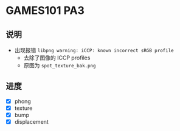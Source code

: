 # GAMES101 PA3

## 说明

- 出现报错 `libpng warning: iCCP: known incorrect sRGB profile`
  - 去除了图像的 ICCP profiles
  - 原图为 `spot_texture_bak.png`

## 进度

- [x] phong
- [x] texture
- [x] bump
- [x] displacement
